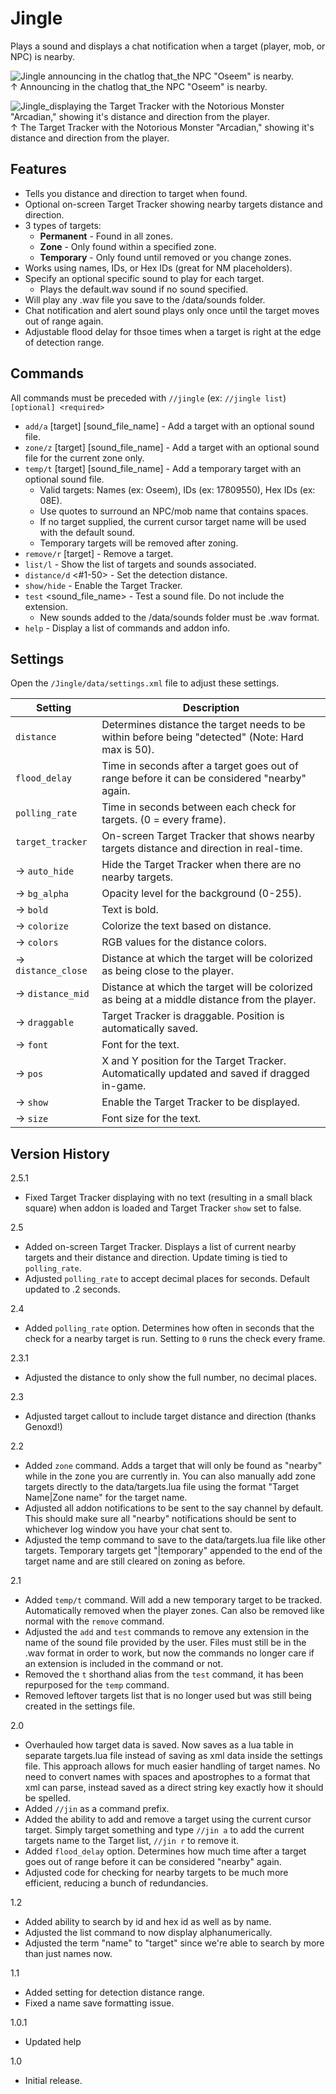 # Jingle

Plays a sound and displays a chat notification when a target (player, mob, or NPC) is nearby.  

![Jingle announcing in the chatlog that_the NPC "Oseem" is nearby.](https://github.com/iLVL-Key/FFXI/assets/101156258/5ed6b45b-e798-4e1e-92dc-27d7490fcca1)  
↑ Announcing in the chatlog that_the NPC "Oseem" is nearby.  

![Jingle_displaying the Target Tracker with the Notorious Monster "Arcadian," showing it's distance and direction from the player.](https://github.com/user-attachments/assets/6870638a-2d5f-4990-95db-6b2f98fef53d)  
↑ The Target Tracker with the Notorious Monster "Arcadian," showing it's distance and direction from the player.  

## Features
 - Tells you distance and direction to target when found.
 - Optional on-screen Target Tracker showing nearby targets distance and direction.
 - 3 types of targets:
   - **Permanent** - Found in all zones.
   - **Zone** - Only found within a specified zone.
   - **Temporary** - Only found until removed or you change zones.
 - Works using names, IDs, or Hex IDs (great for NM placeholders).
 - Specify an optional specific sound to play for each target.
   - Plays the default.wav sound if no sound specified.
 - Will play any .wav file you save to the /data/sounds folder.
 - Chat notification and alert sound plays only once until the target moves out of range again.
 - Adjustable flood delay for thsoe times when a target is right at the edge of detection range.
  
## Commands
All commands must be preceded with `//jingle`   (ex: `//jingle list`)  
`[optional] <required>`
 - `add/a` \[target] \[sound_file_name] - Add a target with an optional sound file.
 - `zone/z` \[target] \[sound_file_name] - Add a target with an optional sound file for the current zone only.
 - `temp/t` \[target] \[sound_file_name] - Add a temporary target with an optional sound file.
   - Valid targets: Names (ex: Oseem), IDs (ex: 17809550), Hex IDs (ex: 08E).
   - Use quotes to surround an NPC/mob name that contains spaces.
   - If no target supplied, the current cursor target name will be used with the default sound.
   - Temporary targets will be removed after zoning.
 - `remove/r` \[target] - Remove a target.
 - `list/l` - Show the list of targets and sounds associated.
 - `distance/d` <#1-50> - Set the detection distance.
 - `show/hide` - Enable the Target Tracker.
 - `test` \<sound_file_name> - Test a sound file. Do not include the extension.
   - New sounds added to the /data/sounds folder must be .wav format.
 - `help` - Display a list of commands and addon info.

## Settings
Open the `/Jingle/data/settings.xml` file to adjust these settings.  

| **Setting** | **Description** |
|------------|----------------|
| `distance` | Determines distance the target needs to be within before being "detected" (Note: Hard max is 50). |
| `flood_delay` | Time in seconds after a target goes out of range before it can be considered "nearby" again. |
| `polling_rate` | Time in seconds between each check for targets. (0 = every frame). |
| `target_tracker` | On-screen Target Tracker that shows nearby targets distance and direction in real-time. |
| → `auto_hide` | Hide the Target Tracker when there are no nearby targets. |
| → `bg_alpha` | Opacity level for the background (0-255). |
| → `bold` | Text is bold. |
| → `colorize` | Colorize the text based on distance. |
| → `colors` | RGB values for the distance colors. |
| → `distance_close` | Distance at which the target will be colorized as being close to the player. |
| → `distance_mid` | Distance at which the target will be colorized as being at a middle distance from the player. |
| → `draggable` | Target Tracker is draggable. Position is automatically saved. |
| → `font` | Font for the text. |
| → `pos` | X and Y position for the Target Tracker. Automatically updated and saved if dragged in-game. |
| → `show` | Enable the Target Tracker to be displayed. |
| → `size` | Font size for the text. |

## Version History

2.5.1
- Fixed Target Tracker displaying with no text (resulting in a small black square) when addon is loaded and Target Tracker `show` set to false.

2.5
- Added on-screen Target Tracker. Displays a list of current nearby targets and their distance and direction. Update timing is tied to `polling_rate`.
- Adjusted `polling_rate` to accept decimal places for seconds. Default updated to .2 seconds.

2.4
- Added `polling_rate` option. Determines how often in seconds that the check for a nearby target is run. Setting to `0` runs the check every frame.

2.3.1
- Adjusted the distance to only show the full number, no decimal places.

2.3
- Adjusted target callout to include target distance and direction (thanks Genoxd!)

2.2
- Added `zone` command. Adds a target that will only be found as "nearby" while in the zone you are currently in. You can also manually add zone targets directly to the data/targets.lua file using the format "Target Name|Zone name" for the target name.
- Adjusted all addon notifications to be sent to the say channel by default. This should make sure all "nearby" notifications should be sent to whichever log window you have your chat sent to.
- Adjusted the temp command to save to the data/targets.lua file like other targets. Temporary targets get "|temporary" appended to the end of the target name and are still cleared on zoning as before.

2.1
- Added `temp/t` command. Will add a new temporary target to be tracked. Automatically removed when the player zones. Can also be removed like normal with the `remove` command.
- Adjusted the `add` and `test` commands to remove any extension in the name of the sound file provided by the user. Files must still be in the .wav format in order to work, but now the commands no longer care if an extension is included in the command or not.
- Removed the `t` shorthand alias from the `test` command, it has been repurposed for the `temp` command.
- Removed leftover targets list that is no longer used but was still being created in the settings file.

2.0
- Overhauled how target data is saved. Now saves as a lua table in separate targets.lua file instead of saving as xml data inside the settings file. This approach allows for much easier handling of target names. No need to convert names with spaces and apostrophes to a format that xml can parse, instead saved as a direct string key exactly how it should be spelled.
- Added `//jin` as a command prefix.
- Added the ability to add and remove a target using the current cursor target. Simply target something and type `//jin a` to add the current targets name to the Target list, `//jin r` to remove it.
- Added `flood_delay` option. Determines how much time after a target goes out of range before it can be considered "nearby" again.
- Adjusted code for checking for nearby targets to be much more efficient, reducing a bunch of redundancies.

1.2
- Added ability to search by id and hex id as well as by name.
- Adjusted the list command to now display alphanumerically.
- Adjusted the term "name" to "target" since we're able to search by more than just names now.

1.1
- Added setting for detection distance range.
- Fixed a name save formatting issue.

1.0.1
- Updated help

1.0
- Initial release.
